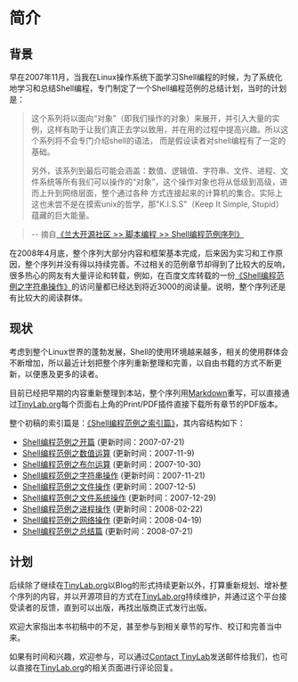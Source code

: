 # 简介

## 背景

早在2007年11月，当我在Linux操作系统下面学习Shell编程的时候，为了系统化地学习和总结Shell编程，专门制定了一个Shell编程范例的总结计划，当时的计划是：

> 这个系列将以面向“对象”（即我们操作的对象）来展开，并引入大量的实例，这样有助于让我们真正去学以致用，并在用的过程中提高兴趣。所以这个系列将不会专门介绍shell的语法，
> 而是假设读者对shell编程有了一定的基础。
>
> 另外，该系列到最后可能会涵盖：数值、逻辑值、字符串、文件、进程、文件系统等所有我们可以操作的“对象”，这个操作对象也将从低级到高级，进而上升到网络层面，整个通过各种
> 方式连接起来的计算机的集合。实际上这也未尝不是在摸索unix的哲学，那"K.I.S.S"（Keep It Simple, Stupid）蕴藏的巨大能量。

> -- 摘自[《兰大开源社区 >> 脚本编程 >> Shell编程范例序列》](http://oss.lzu.edu.cn/old/modules/newbb/viewtopic.php?topic_id=1203&forum=26&post_id=4714#forumpost4714)

在2008年4月底，整个序列大部分内容和框架基本完成，后来因为实习和工作原因，整个序列并没有得以持续完善。不过相关的范例章节却得到了比较大的反响，很多热心的网友有大量评论和转载，例如，在百度文库转载的一份[《Shell编程范例之字符串操作》](http://wenku.baidu.com/link?url=WChC-PdR7rqPiwkuo70l2zGo3YVCFrG2cRRwMXsRh4niknUlAWd2eI-AMAiP2GbxhL-BFfV_CL65zUXjEXKYf0zVhF2AHZych7X1_b4pg47)的访问量都已经达到将近3000的阅读量。说明，整个序列还是有比较大的阅读群体。

## 现状

考虑到整个Linux世界的蓬勃发展，Shell的使用环境越来越多，相关的使用群体会不断增加，所以最近计划把整个序列重新整理和完善，以自由书籍的方式不断更新，以便惠及更多的读者。

目前已经把早期的内容重新整理到本站，整个序列用[Markdown](http://www.tinylab.org/start-posting-with-markdown/)重写，可以直接通过[TinyLab.org](http://tinylab.org)每个页面右上角的Print/PDF插件直接下载所有章节的PDF版本。

整个初稿的索引篇是：[《Shell编程范例之索引篇》](http://www.tinylab.org/shell-programming-paradigm-series-index-review/)，其内容结构如下：

- [Shell编程范例之开篇](http://www.tinylab.org/shell-programming-paradigm-begins-with/) (更新时间：2007-07-21)
- [Shell编程范例之数值运算](http://www.tinylab.org/shell-numeric-calculation/) (更新时间：2007-11-9)
- [Shell编程范例之布尔运算](http://www.tinylab.org/shell-programming-paradigm-of-boolean-operations/) (更新时间：2007-10-30)
- [Shell编程范例之字符串操作](http://www.tinylab.org/shell-programming-paradigm-of-string-manipulation/) (更新时间：2007-11-21)
- [Shell编程范例之文件操作](http://www.tinylab.org/shell-programming-paradigms-of-file-operations/) (更新时间：2007-12-5)
- [Shell编程范例之文件系统操作](http://www.tinylab.org/shell-programming-paradigm-in-file-system-operations/) (更新时间：2007-12-29)
- [Shell编程范例之进程操作](http://www.tinylab.org/shell-programming-paradigm-of-process-operations/) (更新时间：2008-02-22)
- [Shell编程范例之网络操作](http://www.tinylab.org/shell-programming-paradigm-of-network-operations/) (更新时间：2008-04-19)
- [Shell编程范例之总结篇](http://www.tinylab.org/summary-of-shell-programming-paradigm-article/) (更新时间：2008-07-21)<br>

## 计划

后续除了继续在[TinyLab.org](http://tinylab.org)以Blog的形式持续更新以外，打算重新规划、增补整个序列的内容，并以开源项目的方式在[TinyLab.org](http://tinylab.org)持续维护，并通过这个平台接受读者的反馈，直到可以出版，再找出版商正式发行出版。

欢迎大家指出本书初稿中的不足，甚至参与到相关章节的写作、校订和完善当中来。

如果有时间和兴趣，欢迎参与，可以通过[Contact TinyLab](http://www.tinylab.org/contact/)发送邮件给我们，也可以直接在[TinyLab.org](http://tinylab.org)的相关页面进行评论回复。
